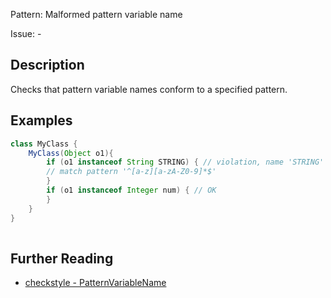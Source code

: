 Pattern: Malformed pattern variable name

Issue: -

## Description

Checks that pattern variable names conform to a specified pattern. 

## Examples

```java
class MyClass {
    MyClass(Object o1){
        if (o1 instanceof String STRING) { // violation, name 'STRING' must
        // match pattern '^[a-z][a-zA-Z0-9]*$'
        }
        if (o1 instanceof Integer num) { // OK
        }
    }
}
     
```

## Further Reading

* [checkstyle - PatternVariableName](http://checkstyle.sourceforge.net/config_naming.html#PatternVariableName)